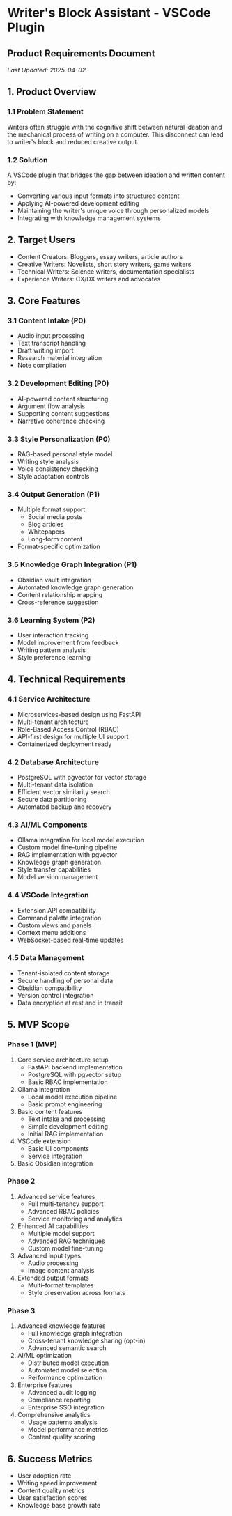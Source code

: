 # Writer's Block Assistant - VSCode Plugin
## Product Requirements Document
*Last Updated: 2025-04-02*

## 1. Product Overview
### 1.1 Problem Statement
Writers often struggle with the cognitive shift between natural ideation and the mechanical process of writing on a computer. This disconnect can lead to writer's block and reduced creative output.

### 1.2 Solution
A VSCode plugin that bridges the gap between ideation and written content by:
- Converting various input formats into structured content
- Applying AI-powered development editing
- Maintaining the writer's unique voice through personalized models
- Integrating with knowledge management systems

## 2. Target Users
- Content Creators: Bloggers, essay writers, article authors
- Creative Writers: Novelists, short story writers, game writers
- Technical Writers: Science writers, documentation specialists
- Experience Writers: CX/DX writers and advocates

## 3. Core Features

### 3.1 Content Intake (P0)
- Audio input processing
- Text transcript handling
- Draft writing import
- Research material integration
- Note compilation

### 3.2 Development Editing (P0)
- AI-powered content structuring
- Argument flow analysis
- Supporting content suggestions
- Narrative coherence checking

### 3.3 Style Personalization (P0)
- RAG-based personal style model
- Writing style analysis
- Voice consistency checking
- Style adaptation controls

### 3.4 Output Generation (P1)
- Multiple format support
  - Social media posts
  - Blog articles
  - Whitepapers
  - Long-form content
- Format-specific optimization

### 3.5 Knowledge Graph Integration (P1)
- Obsidian vault integration
- Automated knowledge graph generation
- Content relationship mapping
- Cross-reference suggestion

### 3.6 Learning System (P2)
- User interaction tracking
- Model improvement from feedback
- Writing pattern analysis
- Style preference learning

## 4. Technical Requirements

### 4.1 Service Architecture
- Microservices-based design using FastAPI
- Multi-tenant architecture
- Role-Based Access Control (RBAC)
- API-first design for multiple UI support
- Containerized deployment ready

### 4.2 Database Architecture
- PostgreSQL with pgvector for vector storage
- Multi-tenant data isolation
- Efficient vector similarity search
- Secure data partitioning
- Automated backup and recovery

### 4.3 AI/ML Components
- Ollama integration for local model execution
- Custom model fine-tuning pipeline
- RAG implementation with pgvector
- Knowledge graph generation
- Style transfer capabilities
- Model version management

### 4.4 VSCode Integration
- Extension API compatibility
- Command palette integration
- Custom views and panels
- Context menu additions
- WebSocket-based real-time updates

### 4.5 Data Management
- Tenant-isolated content storage
- Secure handling of personal data
- Obsidian compatibility
- Version control integration
- Data encryption at rest and in transit

## 5. MVP Scope
### Phase 1 (MVP)
1. Core service architecture setup
   - FastAPI backend implementation
   - PostgreSQL with pgvector setup
   - Basic RBAC implementation
2. Ollama integration
   - Local model execution pipeline
   - Basic prompt engineering
3. Basic content features
   - Text intake and processing
   - Simple development editing
   - Initial RAG implementation
4. VSCode extension
   - Basic UI components
   - Service integration
5. Basic Obsidian integration

### Phase 2
1. Advanced service features
   - Full multi-tenancy support
   - Advanced RBAC policies
   - Service monitoring and analytics
2. Enhanced AI capabilities
   - Multiple model support
   - Advanced RAG techniques
   - Custom model fine-tuning
3. Advanced input types
   - Audio processing
   - Image content analysis
4. Extended output formats
   - Multi-format templates
   - Style preservation across formats

### Phase 3
1. Advanced knowledge features
   - Full knowledge graph integration
   - Cross-tenant knowledge sharing (opt-in)
   - Advanced semantic search
2. AI/ML optimization
   - Distributed model execution
   - Automated model selection
   - Performance optimization
3. Enterprise features
   - Advanced audit logging
   - Compliance reporting
   - Enterprise SSO integration
4. Comprehensive analytics
   - Usage patterns analysis
   - Model performance metrics
   - Content quality scoring

## 6. Success Metrics
- User adoption rate
- Writing speed improvement
- Content quality metrics
- User satisfaction scores
- Knowledge base growth rate
